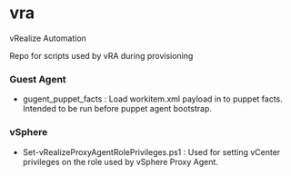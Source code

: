 # vra
vRealize Automation

Repo for scripts used by vRA during provisioning

### Guest Agent

* gugent_puppet_facts : Load workitem.xml payload in to puppet facts. Intended to be run before puppet agent bootstrap.

### vSphere

* Set-vRealizeProxyAgentRolePrivileges.ps1 : Used for setting vCenter privileges on the role used by vSphere Proxy Agent.